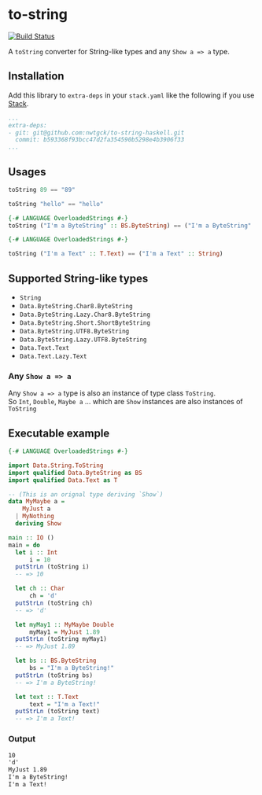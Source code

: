 # to-string
[![Build Status](https://travis-ci.com/nwtgck/to-string-haskell.svg?token=TuxNpqznwwyy7hyJwBVm&branch=master)](https://travis-ci.com/nwtgck/to-string-haskell)

A `toString` converter for String-like types and any `Show a => a` type.

## Installation

Add this library to `extra-deps` in your `stack.yaml` like the following if you use [Stack](https://docs.haskellstack.org/en/stable/README/).

```yaml
...
extra-deps: 
- git: git@github.com:nwtgck/to-string-haskell.git
  commit: b593368f93bcc47d2fa354590b5298e4b3906f33
...
```

## Usages

```hs
toString 89 == "89"
```

```hs
toString "hello" == "hello"
```

```hs
{-# LANGUAGE OverloadedStrings #-}
toString ("I'm a ByteString" :: BS.ByteString) == ("I'm a ByteString" :: String)
```

```hs
{-# LANGUAGE OverloadedStrings #-}

toString ("I'm a Text" :: T.Text) == ("I'm a Text" :: String)
```

## Supported String-like types

* `String`
* `Data.ByteString.Char8.ByteString`
* `Data.ByteString.Lazy.Char8.ByteString`
* `Data.ByteString.Short.ShortByteString`
* `Data.ByteString.UTF8.ByteString`
* `Data.ByteString.Lazy.UTF8.ByteString`
* `Data.Text.Text`
* `Data.Text.Lazy.Text`

### Any `Show a => a`

Any `Show a => a` type is also an instance of type class `ToString`.  
So `Int`, `Double`, `Maybe a` ... which are `Show` instances are also instances of `ToString`

## Executable example

```hs
{-# LANGUAGE OverloadedStrings #-}

import Data.String.ToString
import qualified Data.ByteString as BS
import qualified Data.Text as T

-- (This is an orignal type deriving `Show`)
data MyMaybe a = 
    MyJust a
  | MyNothing
  deriving Show

main :: IO ()
main = do
  let i :: Int
      i = 10
  putStrLn (toString i)
  -- => 10

  let ch :: Char
      ch = 'd'
  putStrLn (toString ch)
  -- => 'd'

  let myMay1 :: MyMaybe Double
      myMay1 = MyJust 1.89 
  putStrLn (toString myMay1)
  -- => MyJust 1.89

  let bs :: BS.ByteString
      bs = "I'm a ByteString!"
  putStrLn (toString bs)
  -- => I'm a ByteString!

  let text :: T.Text
      text = "I'm a Text!"
  putStrLn (toString text)
  -- => I'm a Text!
```

### Output

```txt
10
'd'
MyJust 1.89
I'm a ByteString!
I'm a Text!
```